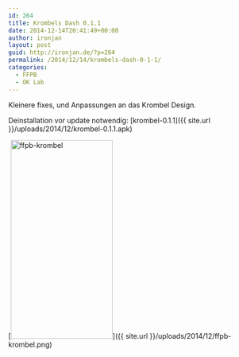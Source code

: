 ```yaml
---
id: 264
title: Krombels Dash 0.1.1
date: 2014-12-14T20:41:49+00:00
author: ironjan
layout: post
guid: http://ironjan.de/?p=264
permalink: /2014/12/14/krombels-dash-0-1-1/
categories:
  - FFPB
  - OK Lab
---
```

Kleinere fixes, und Anpassungen an das Krombel Design.

Deinstallation vor update notwendig: [krombel-0.1.1]({{ site.url }}/uploads/2014/12/krombel-0.1.1.apk)

[<img class="alignnone size-medium wp-image-266" src="http://ironjan.de/wp-content/uploads/2014/12/ffpb-krombel-205x400.png" alt="ffpb-krombel" width="205" height="400" srcset="http://ironjan.de/wp-content/uploads/2014/12/ffpb-krombel-205x400.png 205w, http://ironjan.de/wp-content/uploads/2014/12/ffpb-krombel-102x200.png 102w, http://ironjan.de/wp-content/uploads/2014/12/ffpb-krombel.png 522w" sizes="(max-width: 205px) 100vw, 205px" />]({{ site.url }}/uploads/2014/12/ffpb-krombel.png)